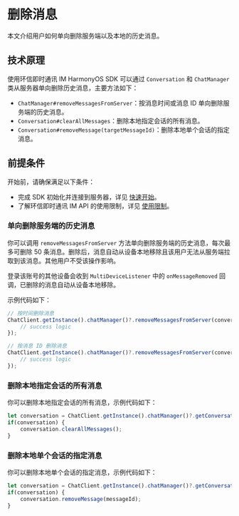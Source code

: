 # 删除消息

<Toc />

本文介绍用户如何单向删除服务端以及本地的历史消息。

## 技术原理

使用环信即时通讯 IM HarmonyOS SDK 可以通过 `Conversation` 和 `ChatManager` 类从服务器单向删除历史消息，主要方法如下：

- `ChatManager#removeMessagesFromServer`：按消息时间或消息 ID 单向删除服务端的历史消息。
- `Conversation#clearAllMessages`：删除本地指定会话的所有消息。
- `Conversation#removeMessage(targetMessageId)`：删除本地单个会话的指定消息。

## 前提条件

开始前，请确保满足以下条件：

- 完成 SDK 初始化并连接到服务器，详见 [快速开始](quickstart.html)。
- 了解环信即时通讯 IM API 的使用限制，详见 [使用限制](/product/limitation.html)。

### 单向删除服务端的历史消息

你可以调用 `removeMessagesFromServer` 方法单向删除服务端的历史消息，每次最多可删除 50 条消息。删除后，消息自动从设备本地移除且该用户无法从服务端拉取到该消息。其他用户不受该操作影响。

登录该账号的其他设备会收到 `MultiDeviceListener` 中的 `onMessageRemoved` 回调，已删除的消息自动从设备本地移除。


示例代码如下：

```TypeScript 
// 按时间删除消息
ChatClient.getInstance().chatManager()?.removeMessagesFromServer(conversationId, conversationType, beforeTimeStamp).then(()=> {
    // success logic
});

// 按消息 ID 删除消息
ChatClient.getInstance().chatManager()?.removeMessagesFromServer(conversationId, conversationType, msgIdList).then(()=> {
    // success logic
});
```

### 删除本地指定会话的所有消息

你可以删除本地指定会话的所有消息，示例代码如下：

```TypeScript
let conversation = ChatClient.getInstance().chatManager()?.getConversation(conversationId);
if(conversation) {
    conversation.clearAllMessages();
}
```

### 删除本地单个会话的指定消息

你可以删除本地单个会话的指定消息，示例代码如下：

```TypeScript
let conversation = ChatClient.getInstance().chatManager()?.getConversation(conversationId);
if(conversation) {
    conversation.removeMessage(messageId);
}
```


